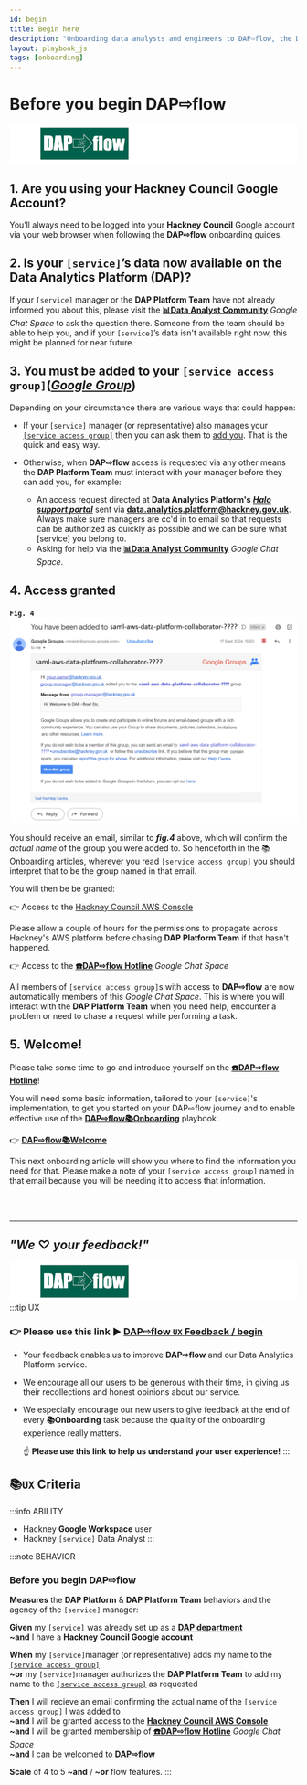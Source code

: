 ```yaml
---
id: begin
title: Begin here
description: "Onboarding data analysts and engineers to DAP⇨flow, the Data Analytics Platform Airflow integration."
layout: playbook_js
tags: [onboarding]
---
```


# Before you begin DAP⇨flow
![DAP⇨flow](../images/DAPairflowFLOWleft.png)  

## 1. Are you using your **Hackney Council** Google Account?
You’ll always need to be logged into your **Hackney Council** Google account via your web browser when following the **DAP⇨flow** onboarding guides.

## 2. Is your `[service]`’s data now available on the Data Analytics Platform (DAP)?
If your `[service]` manager or the **DAP Platform Team** have not already informed you about this, please visit the [**📊Data Analyst Community**](https://chat.google.com/room/AAAAKdvhyKA?cls=7) *Google Chat Space* to ask the question there. Someone from the team should be able to help you, and if your `[service]`’s data isn't available right now, this might be planned for near future.

## 3. You must be added to your `[service access group]`([*Google Group*](https://groups.google.com/all-groups?q=saml-aws-data-platform-collaborator)) 
Depending on your circumstance there are various ways that could happen:  

- If your `[service]` manager (or representative) also manages your [`[service access group]`](https://groups.google.com/all-groups?q=saml-aws-data-platform-collaborator) then you can ask them to [add you](https://support.google.com/groups/answer/2465464?hl=en). That is the quick and easy way.

- Otherwise, when **DAP⇨flow** access is requested via any other means the **DAP Platform Team** must interact with your manager before they can add you, for example:
    * An access request directed at **Data Analytics Platform's** [***Halo support portal***](https://support.hackney.gov.uk/portal/service?btn=204&root_category=13&autolog=true&shownewticket=true&id=137) sent via [**data.analytics.platform@hackney.gov.uk**](mailto:data.analytics.platform@hackney.gov.uk). Always make sure managers are cc'd in to email so that requests can be authorized as quickly as possible and we can be sure what [service] you belong to.  
    * Asking for help via the [**📊Data Analyst Community**](https://chat.google.com/room/AAAAKdvhyKA?cls=7) *Google Chat Space*.  

## 4. Access granted

**`Fig. 4`** ![Fig. 4](../images/begin-four.png)

You should receive an email, similar to ***fig.4*** above, which will confirm the *actual name* of the group you were added to. So henceforth in the 📚Onboarding articles, wherever you read `[service access group]` you should interpret that to be the group named in that email. 

You will then be be granted:  

👉  Access to the [Hackney Council AWS Console](https://d-936715b9ec.awsapps.com/start/#/?tab=accounts) 

Please allow a couple of hours for the permissions to propagate across Hackney's AWS platform before chasing **DAP Platform Team** if that hasn't happened.

👉  Access to the [**☎️DAP⇨flow Hotline**](https://chat.google.com/room/AAAAZYTZYPE/w4EMQuK-9QA/w4EMQuK-9QA?cls=10) *Google Chat Space* 

All members of `[service access group]`s with access to **DAP⇨flow** are now automatically members of this *Google Chat Space*. This is where you will interact with the **DAP Platform Team** when you need help, encounter a problem or need to chase a request while performing a task.  

## 5. Welcome!

Please take some time to go and introduce yourself on the [**☎️DAP⇨flow Hotline**](https://chat.google.com/room/AAAAZYTZYPE/w4EMQuK-9QA/w4EMQuK-9QA?cls=10)!

You will need some basic information, tailored to your `[service]`'s implementation, to get you started on your DAP⇨flow journey and to enable effective use of the [**DAP⇨flow📚Onboarding**](../introduction#📚Onboarding) playbook. 

👉  [**DAP⇨flow📚Welcome**](../onboarding/welcome)  

This next onboarding article will show you where to find the information you need for that. Please make a note of your `[service access group]` named in that email because you will be needing it to access that information. 

<br> 
</br>  

---
## ***"We* ♡ *your feedback!"***
![DAP⇨flow](../images/DAPairflowFLOWleft.png)  
:::tip UX  
### 👉 Please use **this link ►** [**DAP⇨flow** `UX` **Feedback / begin**](https://docs.google.com/forms/d/e/1FAIpQLSdqeNyWIPMNBHEr-YSyxnXQ4ggTwJPkffMYgFaJ4hGEhIL6LA/viewform?usp=pp_url&entry.339550210=begin)  

- Your feedback enables us to improve **DAP⇨flow** and our Data Analytics Platform service.  
- We encourage all our users to be generous with their time, in giving us their recollections and honest opinions about our service.  
- We especially encourage our new users to give feedback at the end of every **📚Onboarding** task because the quality of the onboarding experience really matters.  

    ☝ **Please use this link to help us understand your user experience!**
:::

## 📚`UX` Criteria
:::info ABILITY  
* Hackney **Google Workspace** user 
* Hackney `[service]` Data Analyst
:::

:::note BEHAVIOR  
### Before you begin DAP⇨flow
**Measures** the **DAP Platform** & **DAP Platform Team**  behaviors and the agency of the `[service]` manager:  

**Given** my `[service]` was already set up as a [**DAP department**](https://playbook.hackney.gov.uk/Data-Platform-Playbook/playbook/getting-set-up/onboarding-new-departments-to-the-platform)  
**~and** I have a **Hackney Council Google account** 

**When** my `[service]`manager (or representative) adds my name to the [`[service access group]`](https://groups.google.com/all-groups?q=saml-aws-data-platform-collaborator)  
**~or** my `[service]`manager authorizes the **DAP Platform Team** to add my name to the [`[service access group]`](https://groups.google.com/all-groups?q=saml-aws-data-platform-collaborator) as requested 

**Then** I will recieve an email confirming the actual name of the `[service access group]` I was added to  
**~and** I will be granted access to the [**Hackney Council AWS Console**](https://d-936715b9ec.awsapps.com/start/\#/?tab=accounts)  
**~and** I will be granted membership of [**☎️DAP⇨flow Hotline**](https://chat.google.com/room/AAAAZYTZYPE/w4EMQuK-9QA/w4EMQuK-9QA?cls=10) *Google Chat Space*    
**~and** I can be [welcomed to **DAP⇨flow**](../onboarding/welcome)   

**Scale** of 4 to 5 **~and** / **~or** flow features.
:::
